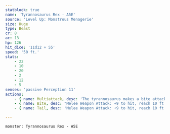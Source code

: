 ```yaml
---
statblock: true
name: 'Tyrannosaurus Rex - A5E'
source: 'Level Up: Monstrous Menagerie'
size: Huge
type: Beast
cr: 8
ac: 13
hp: 126
hit_dice: '11d12 + 55'
speed: '50 ft.'
stats:
    - 22
    - 10
    - 20
    - 2
    - 12
    - 5
senses: 'passive Perception 11'
actions:
    - { name: Multiattack, desc: 'The tyrannosaurus makes a bite attack and a tail attack against two different targets.' }
    - { name: Bite, desc: "Melee Weapon Attack: +9 to hit, reach 10 ft., one target. Hit: 25 (3d12 + 6) piercing damage. If the target is a creature, it is grappled (escape DC 17). Until this grapple ends, the tyrannosaurus can't bite a different creature and it has advantage on bite attacks against the grappled creature." }
    - { name: Tail, desc: 'Melee Weapon Attack: +9 to hit, reach 10 ft., one target. Hit: 19 (3d8 + 6) bludgeoning damage.' }

---
```

```statblock
monster: Tyrannosaurus Rex - A5E
```
